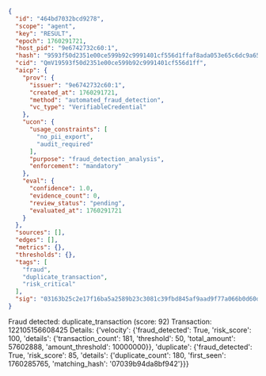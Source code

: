 ```json
{
  "id": "464bd7032bcd9278",
  "scope": "agent",
  "key": "RESULT",
  "epoch": 1760291721,
  "host_pid": "9e6742732c60:1",
  "hash": "9593f50d2351e00ce599b92c9991401cf556d1ffaf8ada053e65c6dc9a651552",
  "cid": "QmV19593f50d2351e00ce599b92c9991401cf556d1ff",
  "aicp": {
    "prov": {
      "issuer": "9e6742732c60:1",
      "created_at": 1760291721,
      "method": "automated_fraud_detection",
      "vc_type": "VerifiableCredential"
    },
    "ucon": {
      "usage_constraints": [
        "no_pii_export",
        "audit_required"
      ],
      "purpose": "fraud_detection_analysis",
      "enforcement": "mandatory"
    },
    "eval": {
      "confidence": 1.0,
      "evidence_count": 0,
      "review_status": "pending",
      "evaluated_at": 1760291721
    }
  },
  "sources": [],
  "edges": [],
  "metrics": {},
  "thresholds": {},
  "tags": [
    "fraud",
    "duplicate_transaction",
    "risk_critical"
  ],
  "sig": "03163b25c2e17f16ba5a2589b23c3081c39fbd845af9aad9f77a066b0d60db5c"
}
```

Fraud detected: duplicate_transaction (score: 92)
Transaction: 122105156608425
Details: {'velocity': {'fraud_detected': True, 'risk_score': 100, 'details': {'transaction_count': 181, 'threshold': 50, 'total_amount': 57602888, 'amount_threshold': 10000000}}, 'duplicate': {'fraud_detected': True, 'risk_score': 85, 'details': {'duplicate_count': 180, 'first_seen': 1760285765, 'matching_hash': '07039b94da8bf942'}}}